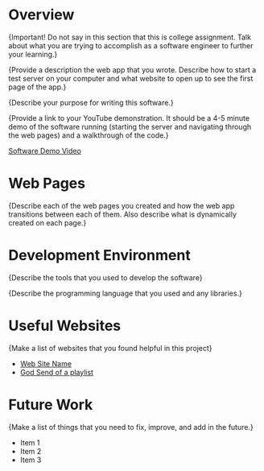 # Overview

{Important!  Do not say in this section that this is college assignment.  Talk about what you are trying to accomplish as a software engineer to further your learning.}

{Provide a description the web app that you wrote. Describe how to start a test server on your computer and what website to open up to see the first page of the app.}

{Describe your purpose for writing this software.}

{Provide a link to your YouTube demonstration.  It should be a 4-5 minute demo of the software running (starting the server and navigating through the web pages) and a walkthrough of the code.}

[Software Demo Video](http://youtube.link.goes.here)

# Web Pages

{Describe each of the web pages you created and how the web app transitions between each of them.  Also describe what is dynamically created on each page.}

# Development Environment

{Describe the tools that you used to develop the software}

{Describe the programming language that you used and any libraries.}

# Useful Websites

{Make a list of websites that you found helpful in this project}
* [Web Site Name](https://www.youtube.com/watch?v=PpOCe4n8R8E)
* [God Send of a playlist](https://www.youtube.com/playlist?list=PL4cUxeGkcC9gZD-Tvwfod2gaISzfRiP9d)

# Future Work

{Make a list of things that you need to fix, improve, and add in the future.}
* Item 1
* Item 2
* Item 3